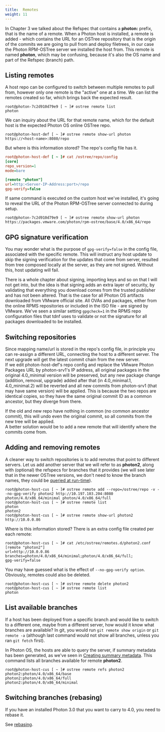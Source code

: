 ```yaml
---
title:  Remotes
weight: 11
---
```


In Chapter 3 we talked about the Refspec that contains a **photon:** prefix, that is the name of a remote. When a Photon host is installed, a remote is added - which contains the URL for an OSTree repository that is the origin of the commits we are going to pull from and deploy filetrees, in our case the Photon RPM-OSTree server we installed the host from. This remote is named **photon**, which may be confusing, because it's also the OS name and part of the Refspec (branch) path.

## Listing remotes

A host repo can be configured to switch between multiple remotes to pull from, however only one remote is the "active" one at a time. We can list the remotes created so far, which brings back the expected result.

```console
root@photon-7c2d910d79e9 [ ~ ]# ostree remote list
photon
```

We can inquiry about the URL for that remote name, which for the default host is the expected Photon OS online OSTree repo.

```console
root@photon-host-def [ ~ ]# ostree remote show-url photon
https://<host-name>:8080/repo
```

But where is this information stored? The repo's config file has it.

```ini
root@photon-host-def [ ~ ]# cat /ostree/repo/config 
[core]
repo_version=1
mode=bare

[remote "photon"]
url=http:<Server-IP-Address:port>/repo
gpg-verify=false
```

If same command is executed on the custom host we've installed, it's going to reveal the URL of the Photon RPM-OSTree server connected to during setup.

```console
root@photon-7c2d910d79e9 [ ~ ]# ostree remote show-url photon
https://packages.vmware.com/photon/rpm-ostree/base/4.0/x86_64/repo
```

## GPG signature verification

You may wonder what is the purpose of `gpg-verify=false` in the config file, associated with the specific remote. This will instruct any host update to skip the signing verification for the updates that come from server, resulted from tree composed locally at the server, as they are not signed. Without this, host updating will fail.  

There is a whole chapter about signing, importing keys and so on that I will not get into, but the idea is that signing adds an extra layer of security, by validating that everything you download comes from the trusted publisher and has not been altered. That is the case for all Photon OS artifacts downloaded from VMware official site. All OVAs and packages, either from the online RPMS repositories or included in the ISO file - are signed by VMware. We've seen a similar setting `gpgcheck=1` in the RPMS repo configuration files that tdnf uses to validate or not the signature for all packages downloaded to be installed.


## Switching repositories

Since mapping name/url is stored in the repo's config file, in principle you can re-assign a different URL, connecting the host to a different server. The next upgrade will get the latest commit chain from the new server.   
If we edit photon-host-def's repo config and replace the VMware Photon Packages URL by photon-srv1's IP address, all original packages in the original 4.0_minimal version will be preserved, but any new package change (addition, removal, upgrade) added after that (in 4.0_minimal.1, 4.0_minimal.2) will be reverted and all new commits from photon-srv1 (that may have same version) will be applied. This is because the two repos are identical copies, so they have the same original commit ID as a common ancestor, but they diverge from there.  
  
If the old and new repo have nothing in common (no common ancestor commit), this will undo even the original commit, so all commits from the new tree will be applied.  
A better solution would be to add a new remote that will identify where the commits come from.

## Adding and removing remotes

A cleaner way to switch repositories is to add remotes that point to different servers. Let us add another server that we will refer to as **photon2**, along with (optional) the refspecs for branches that it provides (we will see later that in the newer OSTree versions, we don't need to know the branch names, they could be [queried at run-time](#list-available-branches)). 

```console
root@photon-host-cus [ ~ ]# ostree remote add --repo=/ostree/repo -v --no-gpg-verify photon2 http://10.197.103.204:8080 photon/4.0/x86_64/minimal photon/4.0/x86_64/full
root@photon-host-cus [ ~ ]# ostree remote list
photon
photon2
root@photon-host-cus [ ~ ]# ostree remote show-url photon2
http://10.0.0.86
```

Where is this information stored? There is an extra config file created per each remote:

```console
root@photon-host-cus [ ~ ]# cat /etc/ostree/remotes.d/photon2.conf 
[remote "photon2"]
url=http://10.0.0.86
branches=photon/4.0/x86_64/minimal;photon/4.0/x86_64/full;
gpg-verify=false
```

You may have guessed what is the effect of `--no-gpg-verify option`.  
Obviously, remotes could also be deleted.

```console
root@photon-host-cus [ ~ ]# ostree remote delete photon2
root@photon-host-cus [ ~ ]# ostree remote list
photon
```

## List available branches

If a host has been deployed from a specific branch and would like to switch to a different one, maybe from a different server, how would it know what branches are available? In git, you would run ```git remote show origin``` or ```git remote -a``` (although last command would not show all branches, unless you ran ```git fetch``` first).  

In Photon OS, the hosts are able to query the server, if summary metadata has been generated, as we've seen in [Creating summary metadata](./administration-guide/photon-rpm-ostree/file-oriented-server-operations/#creating-summary-metadata).  This command lists all branches available for remote **photon2**.

```console
root@photon-host-cus [ ~ ]# ostree remote refs photon2 
photon2:photon/4.0/x86_64/base
photon2:photon/4.0/x86_64/full
photon2:photon/4.0/x86_64/minimal
```

## Switching branches (rebasing)

If you have an installed Photon 3.0 that you want to carry to 4.0, you need to rebase it.

See [rebasing](./administration-guide/photon-rpm-ostree/install-or-rebase-to-photon-os-4/).
